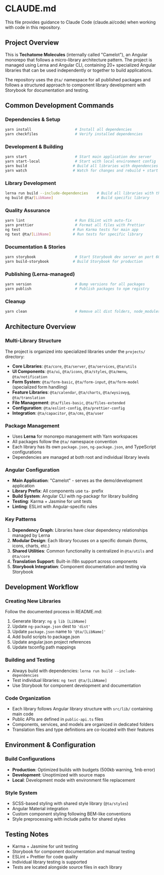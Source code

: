 # CLAUDE.md

This file provides guidance to Claude Code (claude.ai/code) when working with code in this repository.

## Project Overview

This is **Techatome Molecules** (internally called "Camelot"), an Angular monorepo that follows a micro-library architecture pattern. The project is managed using Lerna and Angular CLI, containing 20+ specialized Angular libraries that can be used independently or together to build applications.

The repository uses the `@ta/` namespace for all published packages and follows a structured approach to component library development with Storybook for documentation and testing.

## Common Development Commands

### Dependencies & Setup
```bash
yarn install                    # Install all dependencies
yarn checkfiles                 # Verify installed dependencies
```

### Development & Building
```bash
yarn start                      # Start main application dev server
yarn start-local                # Start with local environment config
yarn build                     # Build all libraries with dependencies using Lerna
yarn watch                     # Watch for changes and rebuild + start dev server
```

### Library Development
```bash
lerna run build --include-dependencies    # Build all libraries with their dependencies
ng build @ta/[LibName]                    # Build specific library
```

### Quality Assurance
```bash
yarn lint                       # Run ESLint with auto-fix
yarn prettier                   # Format all files with Prettier
ng test                        # Run Karma tests for main app
ng test @ta/[LibName]          # Run tests for specific library
```

### Documentation & Stories
```bash
yarn storybook                  # Start Storybook dev server on port 6006
yarn build-storybook           # Build Storybook for production
```

### Publishing (Lerna-managed)
```bash
yarn version                    # Bump versions for all packages
yarn publish                    # Publish packages to npm registry
```

### Cleanup
```bash
yarn clean                      # Remove all dist folders, node_modules, and lock files
```

## Architecture Overview

### Multi-Library Structure
The project is organized into specialized libraries under the `projects/` directory:

- **Core Libraries**: `@ta/core`, `@ta/server`, `@ta/services`, `@ta/utils`
- **UI Components**: `@ta/ui`, `@ta/icons`, `@ta/styles`, `@ta/menu`, `@ta/notification`
- **Form System**: `@ta/form-basic`, `@ta/form-input`, `@ta/form-model` (specialized form handling)
- **Feature Libraries**: `@ta/calendar`, `@ta/charts`, `@ta/wysiswyg`, `@ta/translation`
- **File Management**: `@ta/files-basic`, `@ta/files-extended`
- **Configuration**: `@ta/eslint-config`, `@ta/prettier-config`
- **Integration**: `@ta/capacitor`, `@ta/cms`, `@ta/user`

### Package Management
- Uses **Lerna** for monorepo management with Yarn workspaces
- All packages follow the `@ta/` namespace convention
- Each library has its own `package.json`, `ng-package.json`, and TypeScript configurations
- Dependencies are managed at both root and individual library levels

### Angular Configuration
- **Main Application**: "Camelot" - serves as the demo/development application
- **Library Prefix**: All components use `ta-` prefix
- **Build System**: Angular CLI with ng-packagr for library building
- **Testing**: Karma + Jasmine for unit tests
- **Linting**: ESLint with Angular-specific rules

### Key Patterns

1. **Dependency Graph**: Libraries have clear dependency relationships managed by Lerna
2. **Modular Design**: Each library focuses on a specific domain (forms, icons, charts, etc.)
3. **Shared Utilities**: Common functionality is centralized in `@ta/utils` and `@ta/core`
4. **Translation Support**: Built-in i18n support across components
5. **Storybook Integration**: Component documentation and testing via Storybook

## Development Workflow

### Creating New Libraries
Follow the documented process in README.md:
1. Generate library: `ng g lib [LibName]`
2. Update `ng-package.json` dest to `'dist'`
3. Update `package.json` name to `'@ta/[LibName]'`
4. Add build scripts to package.json
5. Update angular.json project references
6. Update tsconfig path mappings

### Building and Testing
- Always build with dependencies: `lerna run build --include-dependencies`
- Test individual libraries: `ng test @ta/[LibName]`
- Use Storybook for component development and documentation

### Code Organization
- Each library follows Angular library structure with `src/lib/` containing main code
- Public APIs are defined in `public-api.ts` files
- Components, services, and models are organized in dedicated folders
- Translation files and type definitions are co-located with their features

## Environment & Configuration

### Build Configurations
- **Production**: Optimized builds with budgets (500kb warning, 1mb error)
- **Development**: Unoptimized with source maps
- **Local**: Development mode with environment file replacement

### Style System
- SCSS-based styling with shared style library (`@ta/styles`)
- Angular Material integration
- Custom component styling following BEM-like conventions
- Style preprocessing with include paths for shared styles

## Testing Notes

- Karma + Jasmine for unit testing
- Storybook for component documentation and manual testing
- ESLint + Prettier for code quality
- Individual library testing is supported
- Tests are located alongside source files in each library